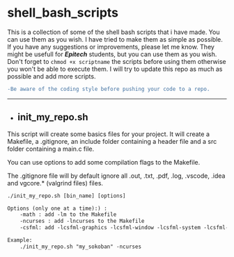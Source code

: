# shell_bash_scripts

This is a collection of some of the shell bash scripts that i have made. You can use them as you wish. I have tried to make them as simple as possible. If you have any suggestions or improvements, please let me know.
They might be usefull for ***Epitech*** students, but you can use them as you wish.
Don't forget to `chmod +x scriptname` the scripts before using them otherwise you won't be able to execute them.
I will try to update this repo as much as possible and add more scripts.
```diff
-Be aware of the coding style before pushing your code to a repo.
```

---

- ## init_my_repo.sh

This script will create some basics files for your project. It will create a Makefile, a .gitignore, an include folder containing a header file and a src folder containing a main.c file.

You can use options to add some compilation flags to the Makefile.

The .gitignore file will by default ignore all .out, .txt, .pdf, .log, .vscode, .idea and vgcore.* (valgrind files) files.

```txt
./init_my_repo.sh [bin_name] [options]

Options (only one at a time):) :
    -math : add -lm to the Makefile
    -ncurses : add -lncurses to the Makefile
    -csfml: add -lcsfml-graphics -lcsfml-window -lcsfml-system -lcsfml-audio -lcsfml-network to the Makefile

Example:
    ./init_my_repo.sh "my_sokoban" -ncurses
```
